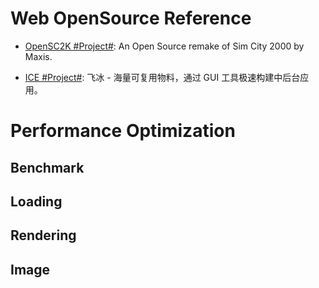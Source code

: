 # Web OpenSource Reference

* [OpenSC2K #Project#](https://github.com/rage8885/OpenSC2K): An Open Source remake of Sim City 2000 by Maxis.

* [ICE #Project#](https://github.com/alibaba/ice): 飞冰 - 海量可复用物料，通过 GUI 工具极速构建中后台应用。

# Performance Optimization

## Benchmark

## Loading

## Rendering

## Image
